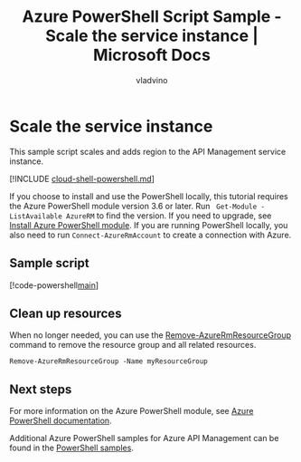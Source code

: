 ﻿---
title: Azure PowerShell Script Sample - Scale the service instance | Microsoft Docs
description: Azure PowerShell Script Sample - Scale the service instance
services: api-management
documentationcenter: ''
author: vladvino
manager: cfowler
editor: ''

ms.service: api-management
ms.workload: mobile
ms.devlang: na
ms.topic: sample
ms.date: 11/16/2017
ms.author: apimpm
ms.custom: mvc
---

# Scale the service instance

This sample script scales and adds region to the API Management service instance.

[!INCLUDE [cloud-shell-powershell.md](../../../includes/cloud-shell-powershell.md)]

If you choose to install and use the PowerShell locally, this tutorial requires the Azure PowerShell module version 3.6 or later. Run ` Get-Module -ListAvailable AzureRM` to find the version. If you need to upgrade, see [Install Azure PowerShell module](/powershell/azure/azurerm/install-azurerm-ps). If you are running PowerShell locally, you also need to run `Connect-AzureRmAccount` to create a connection with Azure.

## Sample script

[!code-powershell[main](../../../powershell_scripts/api-management/scale-and-addregion-apim-service/scale_and_addregion_apim_service.ps1 "Scale the APIM service instance")]

## Clean up resources

When no longer needed, you can use the [Remove-AzureRmResourceGroup](/powershell/module/azurerm.resources/remove-azurermresourcegroup) command to remove the resource group and all related resources.

```azurepowershell-interactive
Remove-AzureRmResourceGroup -Name myResourceGroup
```

## Next steps

For more information on the Azure PowerShell module, see [Azure PowerShell documentation](https://docs.microsoft.com/powershell/azure/overview).

Additional Azure PowerShell samples for Azure API Management can be found in the [PowerShell samples](../powershell-samples.md).
